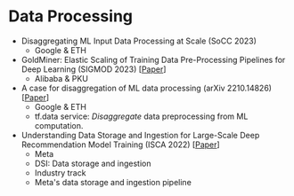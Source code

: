 # Data Processing

* Disaggregating ML Input Data Processing at Scale (SoCC 2023)
  * Google & ETH
* GoldMiner: Elastic Scaling of Training Data Pre-Processing Pipelines for Deep Learning (SIGMOD 2023) \[[Paper](https://dl.acm.org/doi/10.1145/3589773)]
  * Alibaba & PKU
* A case for disaggregation of ML data processing (arXiv 2210.14826) \[[Paper](https://arxiv.org/abs/2210.14826)]
  * Google & ETH
  * tf.data service: _Disaggregate_ data preprocessing from ML computation.
* Understanding Data Storage and Ingestion for Large-Scale Deep Recommendation Model Training (ISCA 2022) \[[Paper](https://dl.acm.org/doi/10.1145/3470496.3533044)]
  * Meta
  * DSI: Data storage and ingestion
  * Industry track
  * Meta's data storage and ingestion pipeline
